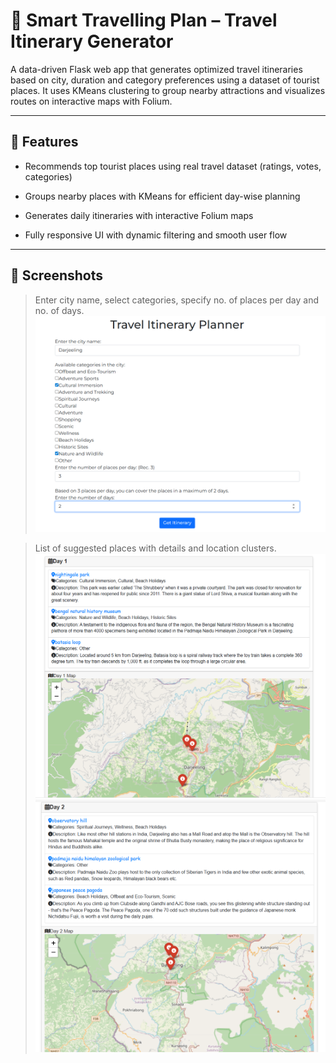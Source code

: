 # 🧭 Smart Travelling Plan – Travel Itinerary Generator

A data-driven Flask web app that generates optimized travel itineraries based on city, duration and category preferences using a dataset of tourist places. It uses KMeans clustering to group nearby attractions and visualizes routes on interactive maps with Folium.

---

## 🚀 Features
- Recommends top tourist places using real travel dataset (ratings, votes, categories)

- Groups nearby places with KMeans for efficient day-wise planning

- Generates daily itineraries with interactive Folium maps

- Fully responsive UI with dynamic filtering and smooth user flow

---

## 📸 Screenshots

> Enter city name, select categories, specify no. of places per day and no. of days.
![Travel Itinerary Planner](https://github.com/Apoorva-Satakolla/Smart_Travelling_Plan/blob/cbd6f90b36abbd2a365e7477203c5da04831ec7a/s1.png)

> List of suggested places with details and location clusters.
![Day1 Output](https://github.com/Apoorva-Satakolla/Smart_Travelling_Plan/blob/cbd6f90b36abbd2a365e7477203c5da04831ec7a/s2.png)
![Day2 Output](https://github.com/Apoorva-Satakolla/Smart_Travelling_Plan/blob/cbd6f90b36abbd2a365e7477203c5da04831ec7a/s3.png)


